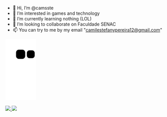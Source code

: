 - 👋 Hi, I’m @camsste
- 👀 I’m interested in games and technology
- 🌱 I’m currently learning nothing (LOL)
- 💞️ I’m looking to collaborate on Faculdade SENAC
- 📫 You can try to me by my email "camilestefanypereira12@gmail.com" 

![Snake animation](https://github.com/camsste/camsste/blob/output/github-contribution-grid-snake.svg)

<div>
<a href="https://github.com/camsste">
<img loading="lazy" height="180em" src="https://github-readme-stats.vercel.app/api/top-langs/?username=camsste&layout=compact&langs_count=7&theme=dracula"/>
<img loading="lazy" height="180em" src="https://github-readme-stats.vercel.app/api?username=camsste&show_icons=true&theme=dracula&include_all_commits=true&count_private=true"/>
</div>

<!---
camsste/camsste is a ✨ special ✨ repository because its `README.md` (this file) appears on your GitHub profile.
You can click the Preview link to take a look at your changes.
--->
